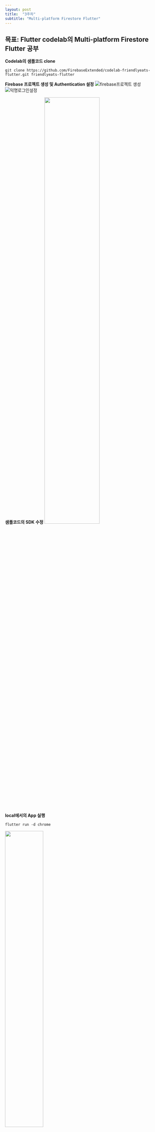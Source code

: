 ```yaml
---
layout: post
title:  "3주차"
subtitle: "Multi-platform Firestore Flutter"
---
```


## 목표: Flutter codelab의 Multi-platform Firestore Flutter 공부

**Codelab의 샘플코드 clone**
```
git clone https://github.com/FirebaseExtended/codelab-friendlyeats-flutter.git friendlyeats-flutter
```

**Firebase 프로젝트 생성 및 Authentication 설정**
![firebase프로젝트 생성](https://user-images.githubusercontent.com/33508545/150132764-d7f24a2d-e050-4ecf-a338-1b0c883ed593.png)
![익명로그인설정](https://user-images.githubusercontent.com/33508545/150132887-caff7391-df8f-4e1f-97cc-192e41573e5f.png)


**샘플코드의 SDK 수정**
<img src = "https://user-images.githubusercontent.com/33508545/150133205-670983fa-d3a5-4d6f-b123-4e7e1296d487.png" width="60%" height="60%">

**local에서의 App 실행**
```
flutter run -d chrome
```
<img src = "https://user-images.githubusercontent.com/33508545/150133980-bcf0c9a8-351b-4765-b01f-9de3d196e912.png" width="50%" height="50%">


'ADD SOME' 버튼을 클릭하여 데이터 모델에 데이터 추가

> 데이터 구조
> 
> <img src = "https://user-images.githubusercontent.com/33508545/150129181-bb469c82-2f69-46fb-ac35-039c628ad31d.png" width="50%" height="50%">
> <img src = "https://user-images.githubusercontent.com/33508545/150129191-6e446c6e-af7a-4a70-bbe2-e32c96d8c26b.png" width="50%" height="50%">

**data.dart파일을 수정하여 Firestore의 데이터 가져오기**

{% highlight javascript linenos %}
Future<void> addRestaurant(Restaurant restaurant) {
  // TODO: Complete the "Add restaurants to Firestore" step.
  final restaurants = FirebaseFirestore.instance.collection('restaurants');
  return restaurants.add({
    'avgRating': restaurant.avgRating,
    'category': restaurant.category,
    'city': restaurant.city,
    'name': restaurant.name,
    'numRatings': restaurant.numRatings,
    'photo': restaurant.photo,
    'price': restaurant.price,
  });
}
{% endhighlight %}

{% highlight javascript linenos %}
Stream<QuerySnapshot> loadAllRestaurants() {
  // TODO: Complete the "Display data from Cloud Firestore" step.
  return FirebaseFirestore.instance
      .collection('restaurants')
      .orderBy('avgRating', descending: true)
      .limit(50)
      .snapshots();
}
{% endhighlight %}

{% highlight javascript linenos %}
List<Restaurant> getRestaurantsFromQuery(QuerySnapshot snapshot) {
  // TODO: Complete the "Display data from Cloud Firestore" step.
  return snapshot.docs.map((DocumentSnapshot doc) {
    return Restaurant.fromSnapshot(doc);
  }).toList();
}
{% endhighlight %}

{% highlight javascript linenos %}
Future<Restaurant> getRestaurant(String restaurantId) {
  // TODO: Complete the "Get data" step.
  return FirebaseFirestore.instance
      .collection('restaurants')
      .doc(restaurantId)
      .get()
      .then((DocumentSnapshot doc) => Restaurant.fromSnapshot(doc));
}
{% endhighlight %}

{% highlight javascript linenos %}
Future<void> addReview({String restaurantId, Review review}) {
  // TODO: Complete the "Write data in a transaction" step.
  final restaurant =
  FirebaseFirestore.instance.collection('restaurants').doc(restaurantId);
  final newReview = restaurant.collection('ratings').doc();

  return FirebaseFirestore.instance.runTransaction((Transaction transaction) {
    return transaction
        .get(restaurant)
        .then((DocumentSnapshot doc) => Restaurant.fromSnapshot(doc))
        .then((Restaurant fresh) {
      final newRatings = fresh.numRatings + 1;
      final newAverage =
          ((fresh.numRatings * fresh.avgRating) + review.rating) / newRatings;

      transaction.update(restaurant, {
        'numRatings': newRatings,
        'avgRating': newAverage,
      });

      transaction.set(newReview, {
        'rating': review.rating,
        'text': review.text,
        'userName': review.userName,
        'timestamp': review.timestamp ?? FieldValue.serverTimestamp(),
        'userId': review.userId,
      });
    });
  });
}
{% endhighlight %}

{% highlight javascript linenos %}
Stream<QuerySnapshot> loadFilteredRestaurants(Filter filter) {
  // TODO: Complete the "Sorting and filtering data" step.
  Query collection = FirebaseFirestore.instance.collection('restaurants');
  if (filter.category != null) {
    collection = collection.where('category', isEqualTo: filter.category);
  }
  if (filter.city != null) {
    collection = collection.where('city', isEqualTo: filter.city);
  }
  if (filter.price != null) {
    collection = collection.where('price', isEqualTo: filter.price);
  }
  return collection
      .orderBy(filter.sort ?? 'avgRating', descending: true)
      .limit(50)
      .snapshots();
}
{% endhighlight %}

{% highlight javascript linenos %}
void addRestaurantsBatch(List<Restaurant> restaurants) {
  restaurants.forEach((Restaurant restaurant) {
    addRestaurant(restaurant);
  });
}
{% endhighlight %}
  
***변경 후 App 메인 화면***
![메인페이지](https://user-images.githubusercontent.com/33508545/150135075-2ec6b099-e049-460c-88a6-14ca3ec2eadd.png)
  
***변경 후 리뷰 화면***
![리뷰페이지](https://user-images.githubusercontent.com/33508545/150136022-cf9841c1-f887-4151-88bb-7b1a5600ea3e.png)
  
firebase에 있는 데이터를 불러와 화면에 출력되는 것을 확인하였다.
  
